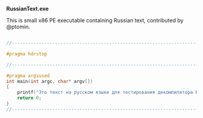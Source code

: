 ﻿**RussianText.exe**

This is small x86 PE executable containing Russian text, contributed by @ptomin.

```C

//---------------------------------------------------------------------------

#pragma hdrstop

//---------------------------------------------------------------------------

#pragma argsused
int main(int argc, char* argv[])
{
    printf("Это текст на русском языке для тестирования декомпилятора Reko");
    return 0;
}
//---------------------------------------------------------------------------
```
